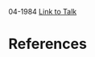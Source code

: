 

04-1984
[Link to Talk](https://www.churchofjesuschrist.org/study/general-conference/1984/04/priesthood-session?lang=eng)



# References
